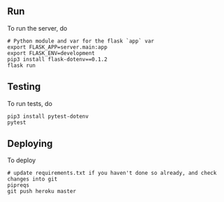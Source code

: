 Run
--------------------
To run the server, do

	# Python module and var for the flask `app` var
	export FLASK_APP=server.main:app
	export FLASK_ENV=development
	pip3 install flask-dotenv==0.1.2
	flask run




Testing
--------------------
To run tests, do

	pip3 install pytest-dotenv
	pytest




Deploying
------------------
To deploy

	# update requirements.txt if you haven't done so already, and check changes into git
	pipreqs
    git push heroku master
